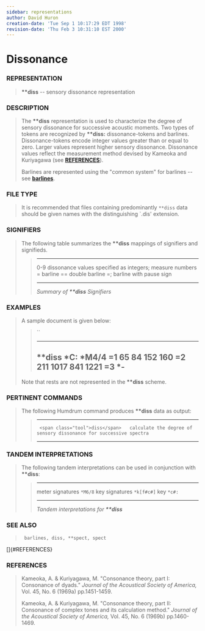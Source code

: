 ```yaml
---
sidebar: representations
author: David Huron
creation-date: 'Tue Sep 1 10:17:29 EDT 1998'
revision-date: 'Thu Feb 3 10:31:10 EST 2000'
---
```



Dissonance
=====================================

### REPRESENTATION

> **\*\*diss** \-- sensory dissonance representation

### DESCRIPTION

> The **\*\*diss** representation is used to characterize the degree of
> sensory dissonance for successive acoustic moments. Two types of
> tokens are recognized by **\*\*diss:** dissonance-tokens and barlines.
> Dissonance-tokens encode integer values greater than or equal to zero.
> Larger values represent higher sensory dissonance. Dissonance values
> reflect the measurement method devised by Kameoka and Kuriyagawa (see
> [**REFERENCES**](#REFERENCES)).
>
> Barlines are represented using the \"common system\" for barlines \--
> see [**barlines**](barlines.rep.html).

### FILE TYPE

> It is recommended that files containing predominantly `**diss` data
> should be given names with the distinguishing \`.dis\' extension.

### SIGNIFIERS

> The following table summarizes the **\*\*diss** mappings of signifiers
> and signifieds.
>
> >   ----- ------------------------------------------
> >   0-9   dissonance values specified as integers;
> >         measure numbers
> >   =     barline
> >   ==    double barline
> >   =;    barline with pause sign
> >   ----- ------------------------------------------
> >
> > *Summary of **\*\*diss** Signifiers*

### EXAMPLES

> A sample document is given below:
>
> > ``
> >
> >   ----------
> >   \*\*diss
> >   \*C:
> >   \*M4/4
> >   =1
> >   65
> >   84
> >   152
> >   160
> >   =2
> >   211
> >   1017
> >   841
> >   1221
> >   =3
> >   \*-
> >   ----------
> >
> Note that rests are not represented in the **\*\*diss** scheme.

### PERTINENT COMMANDS

> The following Humdrum command produces **\*\*diss** data as output:
>
> >   -- ----------------------------------- -------------------------------------------------------------------
> >                                          
> >      <span class="tool">diss</span>   calculate the degree of sensory dissonance for successive spectra
> >   -- ----------------------------------- -------------------------------------------------------------------
> >
### TANDEM INTERPRETATIONS

> The following tandem interpretations can be used in conjunction with
> **\*\*diss**:
>
> >   ------------------ ------------
> >   meter signatures   `*M6/8`
> >   key signatures     `*k[f#c#]`
> >   key                `*c#:`
> >   ------------------ ------------
> >
> > *Tandem interpretations for **\*\*diss***

### SEE ALSO

> ` barlines, diss, **spect, spect`

[]{#REFERENCES}

### REFERENCES

> Kameoka, A. & Kuriyagawa, M. \"Consonance theory, part I: Consonance
> of dyads.\" *Journal of the Acoustical Society of America,* Vol. 45,
> No. 6 (1969a) pp.1451-1459.
>
> Kameoka, A. & Kuriyagawa, M. \"Consonance theory, part II: Consonance
> of complex tones and its calculation method.\" *Journal of the
> Acoustical Society of America,* Vol. 45, No. 6 (1969b) pp.1460-1469.

